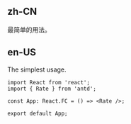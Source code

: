 ## zh-CN

最简单的用法。

## en-US

The simplest usage.
```tsx
import React from 'react';
import { Rate } from 'antd';

const App: React.FC = () => <Rate />;

export default App;
```
